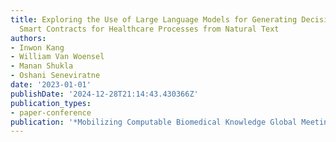 ```yaml
---
title: Exploring the Use of Large Language Models for Generating Decision Logic and
  Smart Contracts for Healthcare Processes from Natural Text
authors:
- Inwon Kang
- William Van Woensel
- Manan Shukla
- Oshani Seneviratne
date: '2023-01-01'
publishDate: '2024-12-28T21:14:43.430366Z'
publication_types:
- paper-conference
publication: '*Mobilizing Computable Biomedical Knowledge Global Meeting*'
---
```

